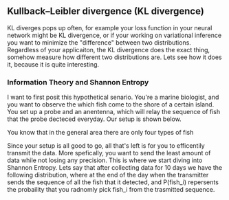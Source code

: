 ## Kullback–Leibler divergence (KL divergence)
KL diverges pops up often, for example your loss function in your neural network might be KL divergence, or if your working on variational inference you want to minimize the "difference" between two distributions. Regardless of your applicaiton, the KL divergence does the exact thing, somehow measure how different two distributions are. Lets see how it does it, because it is quite interesting. 

### Information Theory and Shannon Entropy
I want to first posit this hypothetical senario. You're a marine biologist, and you want to observe the which fish come to the shore of a certain island. You set up a probe and an anentenna, which will relay the sequence of fish that the probe decteced everyday. Our setup is shown below. <br /> 

You know that in the general area there are only four types of fish <br />

Since your setup is all good to go, all that's left is for you to efficentily transmit the data. More spefically, you want to send the least amount of data while not losing any precision. This is where we start diving into Shannon Entropy. Lets say that after collecting data for 10 days we have the following distribution, where at the end of the day when the transmitter sends the sequence of all the fish that it detected, and P(fish_i) repersents the probaility that you radnomly pick fish_i from the trasmitted sequence. <br />


## 
